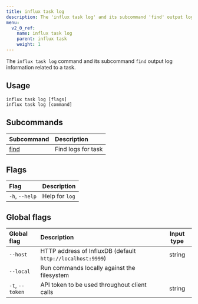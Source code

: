 ```yaml
---
title: influx task log
description: The 'influx task log' and its subcommand 'find' output log information related related to a task.
menu:
  v2_0_ref:
    name: influx task log
    parent: influx task
    weight: 1
---
```


The `influx task log` command and its subcommand `find` output log information related to a task.

## Usage
```
influx task log [flags]
influx task log [command]
```

## Subcommands
| Subcommand                                       | Description        |
|:----------                                       |:-----------        |
| [find](/v2.0/reference/cli/influx/task/log/find) | Find logs for task |

## Flags
| Flag           | Description    |
|:----           |:-----------    |
| `-h`, `--help` | Help for `log` |

## Global flags
| Global flag     | Description                                                | Input type |
|:-----------     |:-----------                                                |:----------:|
| `--host`        | HTTP address of InfluxDB (default `http://localhost:9999`) | string     |
| `--local`       | Run commands locally against the filesystem                |            |
| `-t`, `--token` | API token to be used throughout client calls               | string     |
